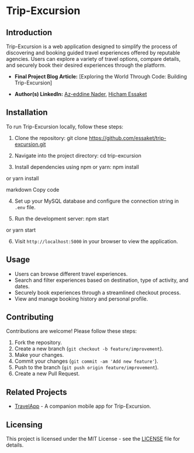 # Trip-Excursion

## Introduction

Trip-Excursion is a web application designed to simplify the process of discovering and booking guided travel experiences offered by reputable agencies. Users can explore a variety of travel options, compare details, and securely book their desired experiences through the platform.

- **Final Project Blog Article:** [Exploring the World Through Code: Building Trip-Excursion]

- **Author(s) LinkedIn:** [Az-eddine Nader](https://www.linkedin.com/in/azeddine-nader/), [Hicham Essaket](https://www.linkedin.com/in/hichamessaket/)

## Installation

To run Trip-Excursion locally, follow these steps:

1. Clone the repository:
   git clone https://github.com/essaket/trip-excursion.git

2. Navigate into the project directory:
   cd trip-excursion

3. Install dependencies using npm or yarn:
   npm install

or
yarn install

markdown
Copy code

4. Set up your MySQL database and configure the connection string in `.env` file.

5. Run the development server:
   npm start

or
yarn start

6. Visit `http://localhost:5000` in your browser to view the application.

## Usage

- Users can browse different travel experiences.
- Search and filter experiences based on destination, type of activity, and dates.
- Securely book experiences through a streamlined checkout process.
- View and manage booking history and personal profile.

## Contributing

Contributions are welcome! Please follow these steps:

1. Fork the repository.
2. Create a new branch (`git checkout -b feature/improvement`).
3. Make your changes.
4. Commit your changes (`git commit -am 'Add new feature'`).
5. Push to the branch (`git push origin feature/improvement`).
6. Create a new Pull Request.

## Related Projects

- [TravelApp](https://github.com/4zeddine/travelapp) - A companion mobile app for Trip-Excursion.

## Licensing

This project is licensed under the MIT License - see the [LICENSE](LICENSE) file for details.
